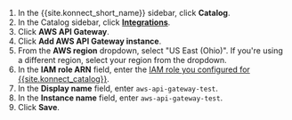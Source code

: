1. In the {{site.konnect_short_name}} sidebar, click **Catalog**.
1. In the Catalog sidebar, click **[Integrations](https://cloud.konghq.com/us/service-catalog/integrations)**. 
1. Click **AWS API Gateway**.
1. Click **Add AWS API Gateway instance**.
1. From the **AWS region** dropdown, select "US East (Ohio)".
   If you're using a different region, select your region from the dropdown.
1. In the **IAM role ARN** field, enter the [IAM role you configured for {{site.konnect_catalog}}](#aws-api-gateway).
1. In the **Display name** field, enter `aws-api-gateway-test`.
1. In the **Instance name** field, enter `aws-api-gateway-test`.
1. Click **Save**.